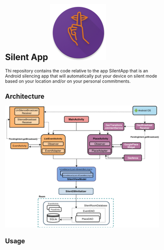 # Silent App ![](images/logo.png)

Thi repository contains the code relative to the app SilentApp that is an Android silencing app that will automatically put your device on silent mode based on your location and/or on your personal commitments.

## Architecture
![](images/architecture.png)

## Usage
